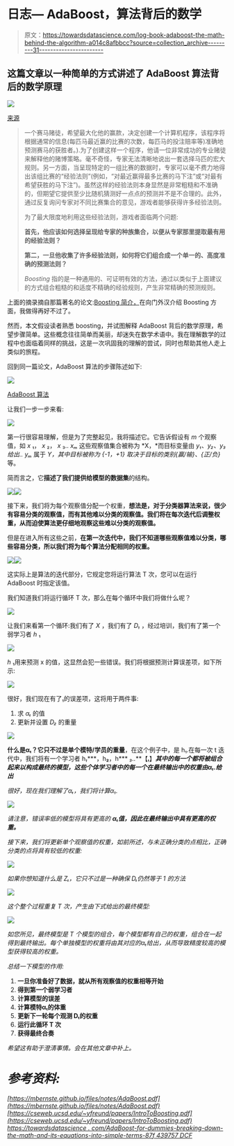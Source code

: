 # 日志— AdaBoost，算法背后的数学

> 原文：<https://towardsdatascience.com/log-book-adaboost-the-math-behind-the-algorithm-a014c8afbbcc?source=collection_archive---------31----------------------->

## 这篇文章以一种简单的方式讲述了 AdaBoost 算法背后的数学原理

![](img/4b36e91ed9e22468d68aaa15ca46d3d5.png)

[来源](https://unsplash.com/)

> 一个赛马赌徒，希望最大化他的赢款，决定创建一个计算机程序，该程序将根据通常的信息(每匹马最近赢的比赛的次数，每匹马的投注赔率等)准确地预测赛马的获胜者。).为了创建这样一个程序，他请一位非常成功的专业赌徒来解释他的赌博策略。毫不奇怪，专家无法清晰地说出一套选择马匹的宏大规则。另一方面，当呈现特定的一组比赛的数据时，专家可以毫不费力地得出该组比赛的“经验法则”(例如，“对最近赢得最多比赛的马下注”或“对最有希望获胜的马下注”)。虽然这样的经验法则本身显然是非常粗糙和不准确的，但期望它提供至少比随机猜测好一点点的预测并不是不合理的。此外，通过反复询问专家对不同比赛集合的意见，游戏者能够获得许多经验法则。
> 
> 为了最大限度地利用这些经验法则，游戏者面临两个问题:
> 
> **首先，他应该如何选择呈现给专家的种族集合，以便从专家那里提取最有用的经验法则？**
> 
> **第二，一旦他收集了许多经验法则，如何将它们组合成一个单一的、高度准确的预测法则？**
> 
> *Boosting* 指的是一种通用的、可证明有效的方法，通过以类似于上面建议的方式组合粗糙的和适度不精确的经验规则，产生非常精确的预测规则。

上面的摘录摘自那篇著名的论文:[Boosting 简介，](https://cseweb.ucsd.edu/~yfreund/papers/IntroToBoosting.pdf)在向门外汉介绍 Boosting 方面，我做得再好不过了。

然而，本文假设读者熟悉 boosting，并试图解释 AdaBoost 背后的数学原理，希望步骤简单。这些概念往往简单而美丽，却迷失在数学术语中。我在理解数学的过程中也面临着同样的挑战，这是一次巩固我的理解的尝试，同时也帮助其他人走上类似的旅程。

回到同一篇论文，AdaBoost 算法的步骤陈述如下:

![](img/9d3bfb3f05d057fd7f3ddb7eabd435a0.png)

[AdaBoost 算法](https://mbernste.github.io/files/notes/AdaBoost.pdf)

让我们一步一步来看:

![](img/15e513de532862e267d568b244a18c3f.png)

第一行很容易理解，但是为了完整起见，我将描述它。它告诉假设有 *m* 个观察值，如 *x* ₁， *x* ₂， *x* ₃.. *xₘ* 这些观察值集合被称为 *X，*而目标变量由 *y₁、y₂、y₃给出..* *yₘ* 属于 *Y，*其中目标被称为 *{-1，+1}* 取决于目标的类别*{赢/输}、{正/负}* 等。

简而言之，它**描述了我们提供给模型的数据集**的结构。

![](img/dd390712d3643c8490acc0d4a533d6bf.png)![](img/ab2eb343cde33bc351942cec096f62a0.png)

接下来，我们将为每个观察值分配一个权重，**想法是，对于分类器算法来说，很少有容易分类的观察值，而有其他难以分类的观察值。我们将在每次迭代后调整权重，从而迫使算法更仔细地观察这些难以分类的观察值。**

但是在进入所有这些之前，**在第一次迭代中，我们不知道哪些观察值难以分类，哪些容易分类，所以我们将为每个算法分配相同的权重。**

![](img/ab73ab28488b387b8f51df70ac2bc8f2.png)![](img/13eaafc64a09e47a71a2eb0c57519fbf.png)

这实际上是算法的迭代部分，它规定您将运行算法 T 次，您可以在运行 AdaBoost 时指定该值。

我们知道我们将运行循环 T 次，那么在每个循环中我们将做什么呢？

![](img/803a8725359ef5ba4e7847589c204222.png)

让我们来看第一个循环:我们有了 *X* ，我们有了 *D₁* ，经过培训，我们有了第一个弱学习者 *h* ₁

![](img/1e12a0145d2e118101c90dfad80ed004.png)

*h* ₁用来预测 x 的值，这显然会犯一些错误。我们将根据预测计算误差项，如下所示:

![](img/a75729affa99a38c785dae89b7d3f0bc.png)

很好，我们现在有了₁的误差项，这将用于两件事:

1.  求 *αₜ* 的值
2.  更新并设置 *D₂* 的重量

![](img/a0110f05e2054bc4feba254344488fae.png)

**什么是αₜ？**它只不过是**单个模特/学员的重量**，在这个例子中，是 h₁.在每一次 t 迭代中，我们将有一个学习者 h*₁****，h****₂****，h*** *₃..***【ₜ】***其中的每一个都将被组合起来以构成最终的模型，这些个体学习者中的每一个在最终输出中的权重由αₜ.给出***

*很好，现在我们理解了αₜ，我们将计算α₁.*

*![](img/7a469fa0d19842020e1c9ed4a798dcbf.png)*

*请注意，错误率低的模型将具有更高的 **αₜ值，因此在最终输出中具有更高的权重。***

*接下来，我们将更新单个观察值的权重，如前所述，与未正确分类的点相比，正确分类的点将具有较低的权重:*

*![](img/88fc351262f877a82f559a55f41c5944.png)*

*如果你想知道什么是 Zₜ，它只不过是一种确保 Dₜ仍然等于 1 的方法*

*![](img/1bce980e29cc1439790d3aa4efa75143.png)*

*这个整个过程重复 T 次，产生由下式给出的最终模型:*

*![](img/8d46f32d36aa821011f3df05a8d3f8ae.png)*

*如您所见，最终模型是 T 个模型的组合，每个模型都有自己的权重，组合在一起得到最终输出。每个单独模型的权重将由其对应的αₜ给出，从而导致精度较高的模型获得较高的权重。*

*总结一下模型的作用:*

1.  **一旦你准备好了数据，就从所有观察值的权重相等开始**
2.  **得到第一个弱学习者**
3.  **计算模型的误差**
4.  **计算模特αₜ的体重**
5.  **更新下一轮每个观测 Dₜ的权重**
6.  **运行此循环 T 次**
7.  **获得最终合奏**

*希望这有助于澄清事情。会在其他文章中补上。*

# *参考资料:*

*[https://mbernste.github.io/files/notes/AdaBoost.pdf](https://mbernste.github.io/files/notes/AdaBoost.pdf)
[https://cseweb.ucsd.edu/~yfreund/papers/IntroToBoosting.pdf](https://cseweb.ucsd.edu/~yfreund/papers/IntroToBoosting.pdf)
[https://towardsdatascience . com/AdaBoost-for-dummies-breaking-down-the-math-and-its-equations-into-simple-terms-87f 439757 DCF](/adaboost-for-dummies-breaking-down-the-math-and-its-equations-into-simple-terms-87f439757dcf)*